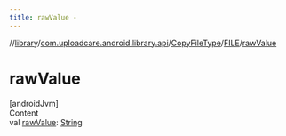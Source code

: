 ```yaml
---
title: rawValue -
---
```

//[library](../../../index.md)/[com.uploadcare.android.library.api](../../index.md)/[CopyFileType](../index.md)/[FILE](index.md)/[rawValue](raw-value.md)



# rawValue  
[androidJvm]  
Content  
val [rawValue](raw-value.md): [String](https://kotlinlang.org/api/latest/jvm/stdlib/kotlin/-string/index.html)  



